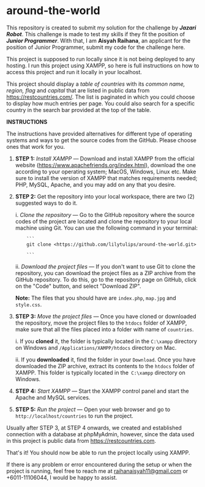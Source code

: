 # around-the-world
This repository is created to submit my solution for the challenge by **_Jazari Robot_**. This challenge is made to test my skills if they fit the position of **_Junior Programmer_**. With that, I am **Aisyah Raihana**, an applicant for the position of Junior Programmer, submit my code for the challenge here.

This project is supposed to run locally since it is not being deployed to any hosting. I run this project using XAMPP, so here is full instructions on how to access this project and run it locally in your localhost. 

This project should display a _table of countries_ with its _common name, region, flag_ and _capital_ that are listed in public data from https://restcountries.com/. The list is paginated in which you could choose to display how much entries per page. You could also search for a specific country in the search bar provided at the top of the table.




**INSTRUCTIONS**

The instructions have provided alternatives for different type of operating systems and ways to get the source codes from the GitHub. Please choose ones that work for you.

1.	**STEP 1:** _Install XAMPP_ — Download and install XAMPP from the official website (https://www.apachefriends.org/index.html), download the one according to your operating system; MacOS, Windows, Linux etc. Make sure to install the version of XAMPP that matches requirements needed; PHP, MySQL, Apache, and you may add on any that you desire.
2.	**STEP 2:** Get the repository into your local workspace, there are two (2) suggested ways to do it.
	
	i.	_Clone the repository_ — Go to the GitHub repository where the source codes of the project are located and clone the repository to your local machine using Git. You can use the following command in your terminal:
			
			```
		  	git clone <https://github.com/lilytulips/around-the-world.git> 	
			
			```
			
	ii.	_Download the project files_ — If you don't want to use Git to clone the repository, you can download the project files as a ZIP archive from the GitHub repository. To do this, go to the repository page on GitHub, click on the "Code" button, and select "Download ZIP".	
	
	**Note:** The files that you should have are `index.php`, `map.jpg` and `style.css`.
3.	**STEP 3:** _Move the project files_ — Once you have cloned or downloaded the repository, move the project files to the `htdocs` folder of XAMPP, make sure that all the files placed into a folder with name of `countries`.

	i.	If you **cloned** it, the folder is typically located in the `C:\xampp` directory on Windows and `/Applications/XAMPP/htdocs` directory on Mac.

	ii.	If you **downloaded** it, find the folder in your `Download`. Once you have downloaded the ZIP archive, extract its contents to the `htdocs` folder of XAMPP. This folder is typically located in the` C:\xampp` directory on Windows.
4.	**STEP 4:** _Start XAMPP_ — Start the XAMPP control panel and start the Apache and MySQL services.
5.	**STEP 5:** _Run the project_ — Open your web browser and go to `http://localhost/countries` to run the project. 

Usually after STEP 3, at STEP 4 onwards, we created and established connection with a database at phpMyAdmin, however, since the data used in this project is public data from https://restcountries.com.

That's it! You should now be able to run the project locally using XAMPP.

If there is any problem or error encountered during the setup or when the project is running, feel free to reach me at raihanaisyah11@gmail.com or +6011-11106044, I would be happy to assist.
